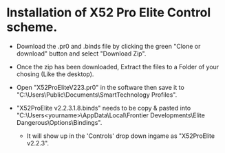 # Installation of X52 Pro Elite Control scheme.

 * Download the .pr0 and .binds file by clicking the green "Clone or download" button and select "Download Zip".
  
 * Once the zip has been downloaded, Extract the files to a Folder of your chosing (Like the desktop).
  
 * Open "X52ProEliteV223.pr0" in the software then save it to "C:\Users\Public\Documents\SmartTechnology Profiles".
  
 * "X52ProElite v2.2.3.1.8.binds" needs to be copy & pasted into "C:\Users\<yourname>\AppData\Local\Frontier Developments\Elite Dangerous\Options\Bindings".
    * It will show up in the 'Controls' drop down ingame as "X52ProElite v2.2.3".
